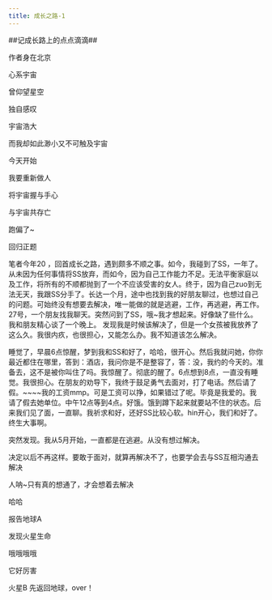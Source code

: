 ```yaml
---
title: 成长之路-1
---
```


##记成长路上的点点滴滴##

作者身在北京

心系宇宙

曾仰望星空

独自感叹

宇宙浩大

而我却如此渺小又不可触及宇宙

今天开始

我要重新做人

将宇宙握与手心

与宇宙共存亡

跑偏了~

回归正题

笔者今年20 ，回首成长之路，遇到颇多不顺之事。如今，我碰到了SS，一年了。从未因为任何事情将SS放弃，而如今，因为自己工作能力不足。无法平衡家庭以及工作，将所有的不顺都抛到了一个不应该受害的女人。终于，因为自己zuo到无法无天，我跟SS分手了。长达一个月，途中也找到我的好朋友聊过，也想过自己的问题。可始终没有想要去解决，唯一能做的就是逃避，工作，再逃避，再工作。27号，一个朋友找我聊天。突然问到了SS，哦~我才想起来。好像缺了些什么。我和朋友精心谈了一个晚上。 发现我是时候该解决了，但是一个女孩被我放养了这么久。我很内疚，也很担心，又能怎么办。我不知道该怎么解决。

睡觉了，早晨6点惊醒，梦到我和SS和好了，哈哈，很开心。然后我就问她，你你最近都住在哪里，答到：酒店，我问你是不是整容了，答：没，我约的今天的。准备去，这不是被你叫住了吗。我惊醒了。彻底的醒了。6点想到8点，一直没有睡觉。我很担心。在朋友的劝导下，我终于鼓足勇气去面对，打了电话。然后请了假。~~~~我的工资mmp。可是工资可以挣，如果错过了呢。毕竟是我爱的。我请了假去她单位。中午12点等到4点。好饿。饿到蹲下起来就要站不住的状态。后来我们见了面，一直聊。我祈求和好，还好SS比较心软。hin开心，我们和好了。终生大事啊。

突然发现。我从5月开始，一直都是在逃避。从没有想过解决。

决定以后不再这样。要敢于面对，就算再解决不了，也要学会去与SS互相沟通去解决

人呐~只有真的想通了，才会想着去解决

哈哈

报告地球A

发现火星生命

哦哦哦哦

它好厉害

火星B 先返回地球，over！
